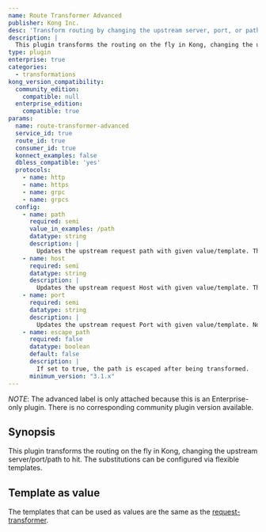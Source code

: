```yaml
---
name: Route Transformer Advanced
publisher: Kong Inc.
desc: 'Transform routing by changing the upstream server, port, or path'
description: |
  This plugin transforms the routing on the fly in Kong, changing the upstream server, port, or path to hit. The substitutions can be configured via flexible templates.
type: plugin
enterprise: true
categories:
  - transformations
kong_version_compatibility:
  community_edition:
    compatible: null
  enterprise_edition:
    compatible: true
params:
  name: route-transformer-advanced
  service_id: true
  route_id: true
  consumer_id: true
  konnect_examples: false
  dbless_compatible: 'yes'
  protocols:
    - name: http
    - name: https
    - name: grpc
    - name: grpcs
  config:
    - name: path
      required: semi
      value_in_examples: /path
      datatype: string
      description: |
        Updates the upstream request path with given value/template. This value can only be used to update the path part of the URI, not the scheme, nor the hostname. One of `config.path` or `config.host` or `config.port` must be specified.
    - name: host
      required: semi
      datatype: string
      description: |
        Updates the upstream request Host with given value/template. This value can only be used to update the routing, it will not update the Host-header value. One of `config.path` or `config.host` or `config.port` must be specified.
    - name: port
      required: semi
      datatype: string
      description: |
        Updates the upstream request Port with given value/template. Note that the port as set may be overridden again by DNS resolution (in case of SRV records,or an Upstream) One of `config.path` or `config.host` or `config.port` must be specified.
    - name: escape_path
      required: false
      datatype: boolean
      default: false
      description: |
        If set to true, the path is escaped after being transformed.
      minimum_version: "3.1.x"
---
```


_NOTE_: The advanced label is only attached because this is an Enterprise-only
plugin. There is no corresponding community plugin version available.

## Synopsis

This plugin transforms the routing on the fly in Kong, changing the upstream server/port/path to hit. The substitutions can be configured via flexible templates.

## Template as value

The templates that can be used as values are the same as the [request-transformer](/hub/kong-inc/request-transformer-advanced/).

[badge-travis-url]: https://travis-ci.com/Kong/kong-plugin-route-transformer-advanced/branches
[badge-travis-image]: https://travis-ci.com/Kong/kong-plugin-route-transformer-advanced.svg?token=BfzyBZDa3icGPsKGmBHb&branch=master
